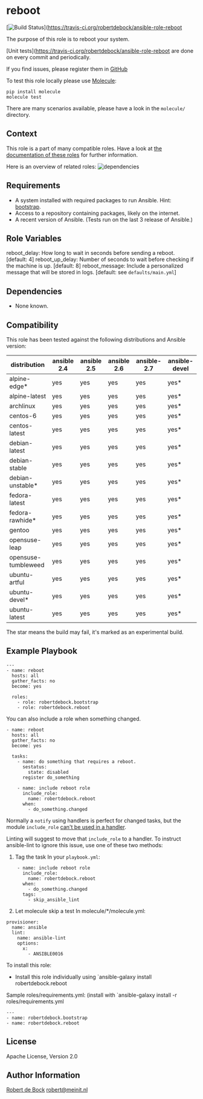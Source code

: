 reboot
======

[![Build Status](https://travis-ci.org/robertdebock/ansible-role-reboot.svg?branch=master)](https://travis-ci.org/robertdebock/ansible-role-reboot

The purpose of this role is to reboot your system.

[Unit tests](https://travis-ci.org/robertdebock/ansible-role-reboot are done on every commit and periodically.

If you find issues, please register them in [GitHub](https://github.com/robertdebock/ansible-role-reboot/issues)

To test this role locally please use [Molecule](https://github.com/metacloud/molecule):
```
pip install molecule
molecule test
```
There are many scenarios available, please have a look in the `molecule/` directory.

Context
--------
This role is a part of many compatible roles. Have a look at [the documentation of these roles](https://robertdebock.nl/) for further information.

Here is an overview of related roles:
![dependencies](https://raw.githubusercontent.com/robertdebock/drawings/artifacts/rebootpng "Dependency")

Requirements
------------

- A system installed with required packages to run Ansible. Hint: [bootstrap](https://galaxy.ansible.com/robertdebock/bootstrap).
- Access to a repository containing packages, likely on the internet.
- A recent version of Ansible. (Tests run on the last 3 release of Ansible.)

Role Variables
--------------

reboot_delay: How long to wait in seconds before sending a reboot. [default: 4]
reboot_up_delay: Number of seconds to wait before checking if the machine is up. [default: 8]
reboot_message: Include a personalized message that will be stored in logs. [default: see `defaults/main.yml`]

Dependencies
------------

- None known.

Compatibility
-------------

This role has been tested against the following distributions and Ansible version:

|distribution|ansible 2.4|ansible 2.5|ansible 2.6|ansible-2.7|ansible-devel|
|------------|-----------|-----------|-----------|-----------|-------------|
|alpine-edge*|yes|yes|yes|yes|yes*|
|alpine-latest|yes|yes|yes|yes|yes*|
|archlinux|yes|yes|yes|yes|yes*|
|centos-6|yes|yes|yes|yes|yes*|
|centos-latest|yes|yes|yes|yes|yes*|
|debian-latest|yes|yes|yes|yes|yes*|
|debian-stable|yes|yes|yes|yes|yes*|
|debian-unstable*|yes|yes|yes|yes|yes*|
|fedora-latest|yes|yes|yes|yes|yes*|
|fedora-rawhide*|yes|yes|yes|yes|yes*|
|gentoo|yes|yes|yes|yes|yes*|
|opensuse-leap|yes|yes|yes|yes|yes*|
|opensuse-tumbleweed|yes|yes|yes|yes|yes*|
|ubuntu-artful|yes|yes|yes|yes|yes*|
|ubuntu-devel*|yes|yes|yes|yes|yes*|
|ubuntu-latest|yes|yes|yes|yes|yes*|

The star means the build may fail, it's marked as an experimental build.

Example Playbook
----------------

```
---
- name: reboot
  hosts: all
  gather_facts: no
  become: yes

  roles:
    - role: robertdebock.bootstrap
    - role: robertdebock.reboot
```

You can also include a role when something changed.

```
- name: reboot
  hosts: all
  gather_facts: no
  become: yes

  tasks:
    - name: do something that requires a reboot.
      sestatus:
        state: disabled
      register do_something

    - name: include reboot role
      include_role:
        name: robertdebock.reboot
      when:
        - do_something.changed
```

Normally a `notify` using handlers is perfect for changed tasks, but the module `include_role` [can't be used in a handler](https://github.com/ansible/ansible/issues/35542).

Linting will suggest to move that `include_role` to a handler. To instruct ansible-lint to ignore this issue, use one of these two methods:

1. Tag the task
In your `playbook.yml`:
```
    - name: include reboot role
      include_role:
        name: robertdebock.reboot
      when:
        - do_something.changed
      tags:
        - skip_ansible_lint
```

2. Let molecule skip a test
In molecule/*/molecule.yml:
```
provisioner:
  name: ansible
  lint:
    name: ansible-lint
    options:
      x:
        - ANSIBLE0016
```

To install this role:
- Install this role individually using `ansible-galaxy install robertdebock.reboot

Sample roles/requirements.yml: (install with `ansible-galaxy install -r roles/requirements.yml
```
---
- name: robertdebock.bootstrap
- name: robertdebock.reboot
```

License
-------

Apache License, Version 2.0

Author Information
------------------

[Robert de Bock](https://robertdebock.nl/) <robert@meinit.nl>
